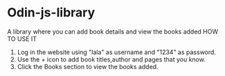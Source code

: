 # Odin-js-library
A library  where you can add book details and view the books added
HOW TO USE IT 
1. Log in the website using "lala" as username and "1234" as password.
2. Use the + icon to add book titles,author and pages that you know.
3. Click the Books section to view the books added.
